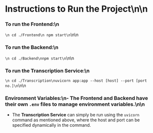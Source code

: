 # Instructions to Run the Project\n\n
### To run the Frontend:\n
```\n cd ./Frontend\n npm start\n```\n\n
### To run the Backend:\n
```\n cd ./Backend\nnpm start\n```\n\n
### To run the Transcription Service:\n
```\n cd ./Transcription\nuvicorn app:app --host [host] --port [port no.]\n```\n\n
### Environment Variables:\n- The **Frontend** and **Backend** have their own `.env` files to manage environment variables.\n\n
- The **Transcription Service** can simply be run using the `uvicorn` command as mentioned above, where the host and port can be specified dynamically in the command.
